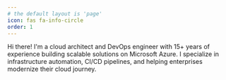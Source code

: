 ```yaml
---
# the default layout is 'page'
icon: fas fa-info-circle
order: 1
---
```


Hi there! I'm a cloud architect and DevOps engineer with 15+ years of experience building scalable solutions on Microsoft Azure. I specialize in infrastructure automation, CI/CD pipelines, and helping enterprises modernize their cloud journey.